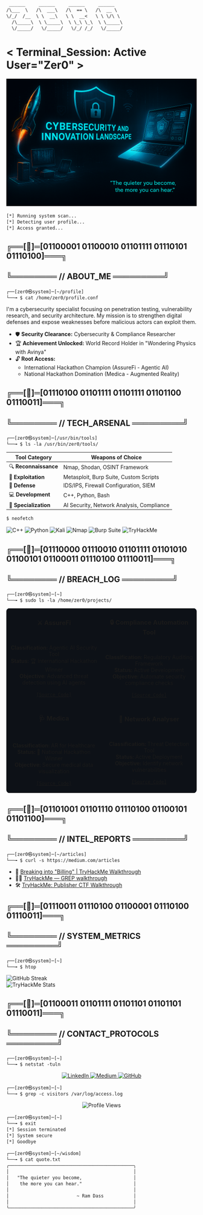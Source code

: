```
 ______     ______     ______     ______
/\___  \   /\  ___\   /\  == \   /\  __ \
\/_/  /__  \ \  __\   \ \  __<   \ \ \/\ \
  /\_____\  \ \_____\  \ \_\ \_\  \ \_____\
  \/_____/   \/_____/   \/_/ /_/   \/_____/

```

# < Terminal_Session: Active User="Zer0" >

![Console Output](banner)

```
[*] Running system scan...
[*] Detecting user profile...
[*] Access granted...
```

## ╔══[💠]═[01100001 01100010 01101111 01110101 01110100]═══╗

## ╚════════ // ABOUT_ME ═════════╝

```shell
┌──[zer0㉿system]─[~/profile]
└──╼ $ cat /home/zer0/profile.conf
```

I'm a cybersecurity specialist focusing on penetration testing, vulnerability research, and security architecture. My mission is to strengthen digital defenses and expose weaknesses before malicious actors can exploit them.

- 🛡️ **Security Clearance:** Cybersecurity & Compliance Researcher
- 🏆 **Achievement Unlocked:** World Record Holder in "Wondering Physics with Avinya"
- 🔓 **Root Access:**
  - International Hackathon Champion (AssureFi - Agentic AI)
  - National Hackathon Domination (Medica - Augmented Reality)

## ╔══[💠]═[01110100 01101111 01101111 01101100 01110011]═══╗

## ╚════════ // TECH_ARSENAL ═════════╝

```shell
┌──[zer0㉿system]─[/usr/bin/tools]
└──╼ $ ls -la /usr/bin/zer0/tools/
```

| Tool Category         | Weapons of Choice                         |
| --------------------- | ----------------------------------------- |
| 🔍 **Reconnaissance** | Nmap, Shodan, OSINT Framework             |
| 🧪 **Exploitation**   | Metasploit, Burp Suite, Custom Scripts    |
| 🔐 **Defense**        | IDS/IPS, Firewall Configuration, SIEM     |
| 💻 **Development**    | C++, Python, Bash                         |
| 🧠 **Specialization** | AI Security, Network Analysis, Compliance |

```bash
$ neofetch
```

![C++](https://img.shields.io/badge/C%2B%2B-00599C?style=for-the-badge&logo=c%2B%2B&logoColor=white)
![Python](https://img.shields.io/badge/Python-3776AB?style=for-the-badge&logo=python&logoColor=white)
![Kali](https://img.shields.io/badge/Kali_Linux-557C94?style=for-the-badge&logo=kali-linux&logoColor=white)
![Nmap](https://img.shields.io/badge/Nmap-009639?style=for-the-badge&logo=nmap&logoColor=white)
![Burp Suite](https://img.shields.io/badge/Burp_Suite-FF7139?style=for-the-badge&logo=burp-suite&logoColor=white)
![TryHackMe](https://img.shields.io/badge/TryHackMe-212C42?style=for-the-badge&logo=tryhackme&logoColor=white)

## ╔══[💠]═[01110000 01110010 01101111 01101010 01100101 01100011 01110100 01110011]═══╗

## ╚════════ // BREACH_LOG ═════════╝

```shell
┌──[zer0㉿system]─[~]
└──╼ $ sudo ls -la /home/zer0/projects/
```

<table style="background-color: #0d1117; border-radius: 8px;">
    <tr>
        <td width="50%">
            <h3 align="center">⚔️ AssureFi</h3>
            <div align="center">
                <br>
                <p>
                    <b>Classification:</b> Agentic AI Security Tool<br>
                    <b>Status:</b> 🏆 International Hackathon Winner<br>
                    <b>Objective:</b> Advanced threat detection using AI agents
                </p>
                <p>
                    <a href="https://github.com/StoicGang/Assurefi"><code>[Source_Code]</code></a>
                </p>
            </div>
        </td>
        <td width="50%">
            <h3 align="center">🔒 Compliance Automation Tool</h3>
            <div align="center">
                <br>
                <p>
                    <b>Classification:</b> Regulatory Auditing Framework<br>
                    <b>Status:</b> Active Development<br>
                    <b>Objective:</b> Automate security compliance checks
                </p>
                <p>
                    <a href="https://github.com/StoicGang/Compliance-Automation-Tool"><code>[Source_Code]</code></a>
                </p>
            </div>
        </td>
    </tr>
    <tr>
        <td width="50%">
            <h3 align="center">🩺 Medica</h3>
            <div align="center">
                <br>
                <p>
                    <b>Classification:</b> AR for Healthcare<br>
                    <b>Status:</b> 🏅 National Hackathon Winner<br>
                    <b>Objective:</b> Secure medical data visualization
                </p>
                <p>
                    <a href="https://github.com/StoicGang/Med-AR-Project"><code>[Source_Code]</code></a>
                </p>
            </div>
        </td>
        <td width="50%">
            <h3 align="center">📡 Network Analyser</h3>
            <div align="center">
                <br>
                <p>
                    <b>Classification:</b> Threat Detection Tool<br>
                    <b>Status:</b> Active Deployment<br>
                    <b>Objective:</b> Identify network vulnerabilities
                </p>
                <p>
                    <a href="#"><code>[Source_Code]</code></a>
                </p>
            </div>
        </td>
    </tr>
</table>

## ╔══[💠]═[01101001 01101110 01110100 01100101 01101100]═══╗

## ╚════════ // INTEL_REPORTS ═════════╝

```shell
┌──[zer0㉿system]─[~/articles]
└──╼ $ curl -s https://medium.com/articles
```

- 🔐 [Breaking into "Billing" | TryHackMe Walkthrough](https://medium.com/@stoicgaster0.07/breaking-into-billing-tryhackme-walkthrough-613ac30c84fb)
- 🕵️‍♂️ [TryHackMe — GREP walkthrough](https://medium.com/@stoicgaster0.07/tryhackme-grep-walkthrough-79335d36154e)
- 🛠️ [TryHackMe: Publisher CTF Walkthrough](https://medium.com/@stoicgaster0.07/tryhackme-publisher-ctf-walkthrough-e92a70337200)

## ╔══[💠]═[01110011 01110100 01100001 01110100 01110011]═══╗

## ╚════════ // SYSTEM_METRICS ═════════╝

```shell
┌──[zer0㉿system]─[~]
└──╼ $ htop
```

<div align="left">
    <img src="https://github-readme-streak-stats.herokuapp.com/?user=StoicGang&theme=chartreuse-dark&hide_border=true" alt="GitHub Streak" />
</div>

<div align="left">
    <img src="https://tryhackme-badges.s3.amazonaws.com/Xer0tic.png" alt="TryHackMe Stats" />
</div>

## ╔══[💠]═[01100011 01101111 01101101 01101101 01110011]═══╗

## ╚════════ // CONTACT_PROTOCOLS ═════════╝

```shell
┌──[zer0㉿system]─[~]
└──╼ $ netstat -tuln
```

<div align="center">
    <a href="https://linkedin.com/in/ganesh-ghadge-9b103a258">
        <img src="https://img.shields.io/badge/LinkedIn-0A66C2?style=for-the-badge&logo=linkedin&logoColor=white" alt="LinkedIn" />
    </a>
    <a href="https://medium.com/@stoicgaster0.07">
        <img src="https://img.shields.io/badge/Medium-12100E?style=for-the-badge&logo=medium&logoColor=white" alt="Medium" />
    </a>
    <a href="https://github.com/StoicGang">
        <img src="https://img.shields.io/badge/GitHub-181717?style=for-the-badge&logo=github&logoColor=white" alt="GitHub" />
    </a>
</div>

```shell
┌──[zer0㉿system]─[~]
└──╼ $ grep -c visitors /var/log/access.log
```

<div align="center">
    <img src="https://komarev.com/ghpvc/?username=StoicGang&label=System+Accesses&color=brightgreen&style=for-the-badge" alt="Profile Views" />
</div>

```shell
┌──[zer0㉿system]─[~]
└──╼ $ exit
[*] Session terminated
[*] System secure
[*] Goodbye
```

```shell
┌──[zer0㉿system]─[~/wisdom]
└──╼ $ cat quote.txt
╭──────────────────────────────────────────────╮
│                                              │
│   "The quieter you become,                   │
│    the more you can hear."                   │
│                                              │
│                         ~ Ram Dass           │
│                                              │
╰──────────────────────────────────────────────╯
```
